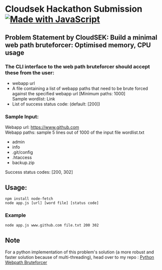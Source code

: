 # Cloudsek Hackathon Submission [![Made with JavaScript](https://img.shields.io/badge/javascript-14.15.1-grey?style=for-the-badge&labelColor=blue&logo=javascript)](https://www.nodejs.org/)

## Problem Statement by CloudSEK: Build a minimal web path bruteforcer: Optimised memory, CPU usage

### The CLI interface to the web path bruteforcer should accept these from the user:
<ul> <li>webapp url</li>
<li>A file containing a list of webapp paths that need to be brute forced against the specified webapp url [Minimum paths: 1000]<br>
Sample wordlist: Link </li>
<li>List of success status code: (default: [200])</li>
</ul>
<h3> Sample Input:</h3>

Webapp url: https://www.github.com<br>
Webapp paths: sample 5 lines out of 1000 of the input file wordlist.txt
<ul><li>admin</li>
<li>info</li>
<li> .git/config</li>
<li> .htaccess </li>
<li>backup.zip
</li></ul>

Success status codes: [200, 302]

## Usage:
```
npm install node-fetch
node app.js [url] [word file] [status code]
```

### Example
```
node app.js www.github.com file.txt 200 302
```

## Note
For a python implementation of this problem's solution (a more robust and faster solution because of multi-threading), head over to my repo :
[Python Webpath Bruteforcer](https://github.com/Nikzy7/python-webpath-bruteforcerr)
